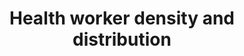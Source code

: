 ---
method_of_computation: >-
  Number  of  health  workers  by  cadre  /  Total  population  Method  of  measurement  National  database  or  registry  of  health  workers,  preferably  at  individual  level.  Method  of  estimation  If  there  is  a  national  database  or  registry,  there  should  be  regular  assessment  of  completeness  using  census  data,  professional  association  registers,  facility  censuses,  etc.  Health  worker  concentration:  percentage  of  all  health  workers  working  in  urban  areas  divided  by  percentage  of  total  population  in  urban  areas.
indicator_definition: Number  of  health  workers  per  1000  population.
target: >-
  Substantially  increase  health  financing  and  the  recruitment,  development,  training  and  retention  of  the  health  workforce  in  developing  countries,  especially  in  least  developed  countries  and  small  island  developing  States.
indicator_name: Health  worker  density  and  distribution
title: Health  worker  density  and  distribution
permalink: /3-c-1/
sdg_goal: 3
graph_title: US  health  care  workers  per  1000  population
graph_type_description: Line  graph
graph_status_notes: Graphed
layout: indicator
indicator: 3.c.1
un_designated_tier: '1'
un_custodial_agency: WHO
indicator_variable: healthworker_density
graph: longitudinal
variable_description: null
variable_notes: null
target_id: 3.c
has_metadata: true
goal_meta_link: 'http://unstats.un.org/sdgs/files/metadata-compilation/Metadata-Goal-3.pdf'
goal_meta_link_page: 40
source_title: null
source_notes: null
published: true
actual_indicator_available: 'Number  of  health  workers  per  1000  population  and  by  metropolitan  status  '
actual_indicator_available_description: >-
  Health  care  workers  include  active  physicians,  physician  assistants,  advanced  practice  registered  nurse,  nurse  practitioners,  clinical  nurse  specialist,  certified  registered  nurse  anesthetists,  and  advance  practice  nurse  midwives.
source_url: 'http://ahrf.hrsa.gov/'
comments_and_limitations: Metro/non-metro  indicator  and  population  data  are  obtained  from  AHRF.
periodicity: Annual
disaggregation_geography: National  and  by  metro  status
source_agency_staff_name: Joanna  Yoon
source_agency_staff_email: healthwrkforcecenter@hrsa.gov
source_agency_survey_dataset: NCHWA/HRSA/AHRF
us_method_of_computation: >-
  Data  are  derived  from  several  data  sources.  Physician  information  is  from  the  American  Medical  Association  Physician  Master  file.  Physician  assistant,  advanced  practice  registered  nurse,  nurse  practitioner,clinical  nurse  specialist,certified  registered  nurse  anesthetists,  and  advance  practice  nurse  midwife  data  are  from  the  Centers  from  Medicare  and  Medicaid  Services  (CMS)  National  Provider  Identification  (NPI)  File.  The  Administrative  Simplification  provisions  of  the  Health  Insurance  Portability  and  Accountability  Act  of  1996  (HIPAA)  mandated  the  adoption  of  standard  unique  identifiers  for  health  care  providers  and  health  plans.  The  NPI  is  a  unique  identifier  developed  by  CMS.  Covered  health  care  providers  and  all  health  plans  and  health  care  clearinghouses  must  use  the  NPIs  in  the  administrative  and  financial  transactions  adopted  under  HIPAA.  2010  Population  information  is  from  2010  Census  Redistricting  Data  (Public  Law  94-171)  Summary  File,  U.S.  Census  Bureau  and  2011-2014  Population  Estimates  are  from  the  Bureau  of  the  Census  and  include  the  calculated  number  of  people  living  in  an  area  as  of  July  1.  The  estimated  population  is  calculated  from  a  components  of  change  model  that  incorporates  information  on  natural  change  (births,  deaths)  and  net  migration  (net  internal  migration,  net  international  migration)  that  has  occurred  in  an  area  since  a  Census  2000  reference  date  for  2001-2009  estimates  and  Census  2010  for  2011-2014  estimates.  2013  metro/non-metro  information  is  from  the  U.S.  Department  of  Agriculture’s  Economic  Research  Service  (ERS)  website:  http://www.ers.usda.gov/data-products/rural-urban-continuum-codes.aspx.
unit_of_measure: Number  of  health  care  workers  (per  1000  population)
date_of_national_source_publication: July  2016
date_metadata_updated: December  2016
scheduled_update_by_national_source: July  2017  

---